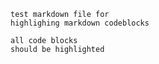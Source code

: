 ```
test markdown file for
highlighing markdown codeblocks
```

```
all code blocks
should be highlighted
```
